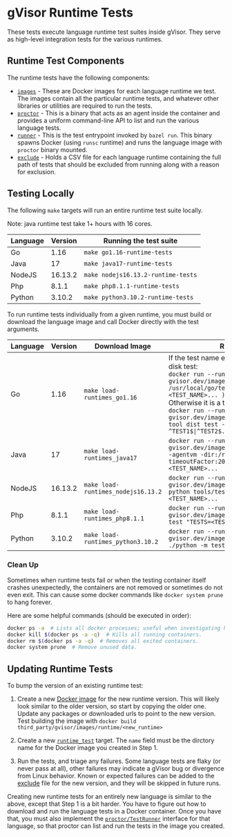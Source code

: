 # gVisor Runtime Tests

These tests execute language runtime test suites inside gVisor. They serve as
high-level integration tests for the various runtimes.

## Runtime Test Components

The runtime tests have the following components:

-   [`images`][runtime-images] - These are Docker images for each language
    runtime we test. The images contain all the particular runtime tests, and
    whatever other libraries or utilities are required to run the tests.
-   [`proctor`](proctor) - This is a binary that acts as an agent inside the
    container and provides a uniform command-line API to list and run the
    various language tests.
-   [`runner`](runner) - This is the test entrypoint invoked by `bazel run`.
    This binary spawns Docker (using `runsc` runtime) and runs the language
    image with `proctor` binary mounted.
-   [`exclude`](exclude) - Holds a CSV file for each language runtime containing
    the full path of tests that should be excluded from running along with a
    reason for exclusion.

## Testing Locally

The following `make` targets will run an entire runtime test suite locally.

Note: java runtime test take 1+ hours with 16 cores.

Language | Version | Running the test suite
-------- | ------- | ----------------------------------
Go       | 1.16    | `make go1.16-runtime-tests`
Java     | 17      | `make java17-runtime-tests`
NodeJS   | 16.13.2 | `make nodejs16.13.2-runtime-tests`
Php      | 8.1.1   | `make php8.1.1-runtime-tests`
Python   | 3.10.2  | `make python3.10.2-runtime-tests`

To run runtime tests individually from a given runtime, you must build or
download the language image and call Docker directly with the test arguments.

Language | Version | Download Image                     | Run Test(s)
-------- | ------- | ---------------------------------- | -----------
Go       | 1.16    | `make load-runtimes_go1.16`        | If the test name ends with `.go`, it is an on-disk test: <br> `docker run --runtime=runsc -it gvisor.dev/images/runtimes/go1.16 ( cd /usr/local/go/test ; go run run.go -v -- <TEST_NAME>... )` <br> Otherwise it is a tool test: <br> `docker run --runtime=runsc -it gvisor.dev/images/runtimes/go1.16 go tool dist test -v -no-rebuild ^TEST1$\|^TEST2$...`
Java     | 17      | `make load-runtimes_java17`        | `docker run --runtime=runsc -it gvisor.dev/images/runtimes/java17 jtreg -agentvm -dir:/root/test/jdk -noreport -timeoutFactor:20 -verbose:summary <TEST_NAME>...`
NodeJS   | 16.13.2 | `make load-runtimes_nodejs16.13.2` | `docker run --runtime=runsc -it gvisor.dev/images/runtimes/nodejs16.13.2 python tools/test.py --timeout=180 <TEST_NAME>...`
Php      | 8.1.1   | `make load-runtimes_php8.1.1`      | `docker run --runtime=runsc -it gvisor.dev/images/runtimes/php8.1.1 make test "TESTS=<TEST_NAME>..."`
Python   | 3.10.2  | `make load-runtimes_python3.10.2`  | `docker run --runtime=runsc -it gvisor.dev/images/runtimes/python3.10.2 ./python -m test <TEST_NAME>...`

### Clean Up

Sometimes when runtime tests fail or when the testing container itself crashes
unexpectedly, the containers are not removed or sometimes do not even exit. This
can cause some docker commands like `docker system prune` to hang forever.

Here are some helpful commands (should be executed in order):

```bash
docker ps -a  # Lists all docker processes; useful when investigating hanging containers.
docker kill $(docker ps -a -q)  # Kills all running containers.
docker rm $(docker ps -a -q)  # Removes all exited containers.
docker system prune  # Remove unused data.
```

## Updating Runtime Tests

To bump the version of an existing runtime test:

1.  Create a new [Docker image](runtime-images) for the new runtime version.
    This will likely look similar to the older version, so start by copying the
    older one. Update any packages or downloaded urls to point to the new
    version. Test building the image with `docker build
    third_party/gvisor/images/runtime/<new_runtime>`

2.  Create a new [`runtime_test`](BUILD) target. The `name` field must be the
    dirctory name for the Docker image you created in Step 1.

3.  Run the tests, and triage any failures. Some language tests are flaky (or
    never pass at all), other failures may indicate a gVisor bug or divergence
    from Linux behavior. Known or expected failures can be added to the
    [exclude](exclude) file for the new version, and they will be skipped in
    future runs.

Creating new runtime tests for an entirely new language is similar to the above,
except that Step 1 is a bit harder. You have to figure out how to download and
run the language tests in a Docker container. Once you have that, you must also
implement the [`proctor/TestRunner`](proctor/lib/lib.go) interface for that
language, so that proctor can list and run the tests in the image you created.

[runtime-images]: ../../images/runtimes/
